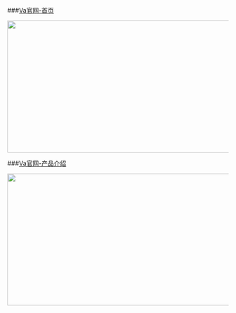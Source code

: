 ###[Va官网-首页](http://va.cn)

<p style="text-align:center">
    <img title="" src="http://static.oschina.net/uploads/space/2014/0814/160730_gEij_265452.jpg" height="300" width="600"/>
</p>

###[Va官网-产品介绍](http://va.cn/feature.html)

<p style="text-align:center">
    <img title="" src="http://static.oschina.net/uploads/space/2014/0814/160121_9jQc_265452.png" height="300" width="600"/>
</p>


